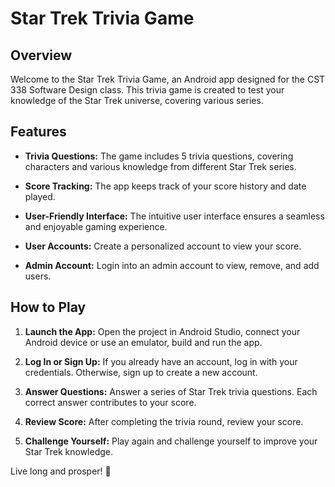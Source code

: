 # Star Trek Trivia Game

## Overview
Welcome to the Star Trek Trivia Game, an Android app designed for the CST 338 Software Design class. This trivia game is created to test your knowledge of the Star Trek universe, covering various series.

## Features
- **Trivia Questions:** The game includes 5 trivia questions, covering characters and various knowledge from different Star Trek series.

- **Score Tracking:** The app keeps track of your score history and date played.

- **User-Friendly Interface:** The intuitive user interface ensures a seamless and enjoyable gaming experience.

- **User Accounts:** Create a personalized account to view your score.

- **Admin Account:** Login into an admin account to view, remove, and add users.

## How to Play
1. **Launch the App:** Open the project in Android Studio, connect your Android device or use an emulator, build and run the app.

2. **Log In or Sign Up:** If you already have an account, log in with your credentials. Otherwise, sign up to create a new account.

3. **Answer Questions:** Answer a series of Star Trek trivia questions. Each correct answer contributes to your score.

4. **Review Score:** After completing the trivia round, review your score.

5. **Challenge Yourself:** Play again and challenge yourself to improve your Star Trek knowledge.

Live long and prosper! 🖖
